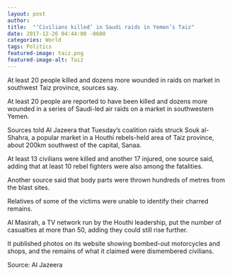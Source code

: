 ```yaml
---
layout: post
author: 
title:  "‘Civilians killed’ in Saudi raids in Yemen’s Taiz"
date: 2017-12-26 04:44:00 -0600
categories: World
tags: Politics
featured-image: taiz.png
featured-image-alt: Taiz
---
```

At least 20 people killed and dozens more wounded in raids on market in southwest Taiz province, sources say.

At least 20 people are reported to have been killed and dozens more wounded in a series of Saudi-led air raids on a market in southwestern Yemen.

Sources told Al Jazeera that Tuesday’s coalition raids struck Souk al-Shahra, a popular market in a Houthi rebels-held area of Taiz province, about 200km southwest of the capital, Sanaa.

At least 13 civilians were killed and another 17 injured, one source said, adding that at least 10 rebel fighters were also among the fatalities.

Another source said that body parts were thrown hundreds of metres from the blast sites.

Relatives of some of the victims were unable to identify their charred remains.

Al Masirah, a TV network run by the Houthi leadership, put the number of casualties at more than 50, adding they could still rise further.

It published photos on its website showing bombed-out motorcycles and shops, and the remains of what it claimed were dismembered civilians.

Source: Al Jazeera 

<a href="https://www.aljazeera.com/news/2017/12/26/civilians-killed-in-saudi-raids-in-yemens-taiz" data-iframely-url></a>
